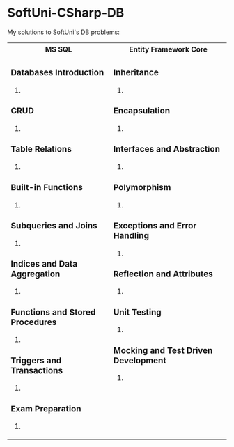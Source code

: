 # SoftUni-CSharp-DB
My solutions to SoftUni's DB problems:

<table style="width:100%">
  <tr>
    <th>MS SQL</th>
    <th>Entity Framework Core</th>
  </tr>
  <tr>
    <td valign="top">
      
### Databases Introduction     
1. []()

### CRUD      
1. []()

### Table Relations
1. []()

### Built-in Functions
1. []()

### Subqueries and Joins
1. []()
      
### Indices and Data Aggregation
1. []()
      
### Functions and Stored Procedures
1. []()
      
### Triggers and Transactions
1. []()
      
### Exam Preparation
1. []()
    </td>    
    <td valign="top">
      
### Inheritance
1. []()
### Encapsulation
1. []()
### Interfaces and Abstraction
1. []()
### Polymorphism
1. []()
### Exceptions and Error Handling
1. []()
### Reflection and Attributes
1. []()
### Unit Testing
1. []()   
### Mocking and Test Driven Development
1. []()
 
    </td>
  </tr>
</table>

